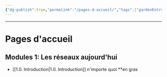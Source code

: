 ```yaml
---
{"dg-publish":true,"permalink":"/pages-d-accueil/","tags":["gardenEntry"]}
---
```


---
# Pages d'accueil

## Modules 1: Les réseaux aujourd'hui
- [[1.0. Introduction\|1.0. Introduction]]
n'importe quoi **en gras
